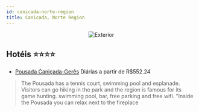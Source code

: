 ```yaml
---
id: canicada-norte-region
title: Canicada, Norte Region
---
```


<center><img src="http://images.gta-travel.com/HH/Images/P/CNIC/CNIC-POU-1.jpg" alt="Exterior" /></center>


## Hotéis ⭐️⭐️⭐️⭐️

-    [Pousada Caniçada-Gerês](https://www.hurb.com/aud/https://www.hurb.com/hoteis/canicada/pousada-canicada-geres-JNP-JP850005?cmp=18055) Diárias a partir de R$552.24
   > The Pousada  has a tennis court, swimming pool and esplanade. Visitors can go hiking in the park and the region is famous for its game hunting.  swimming pool, bar, free parking and free wifi.			&quot;Inside the Pousada you can relax next to the fireplace
